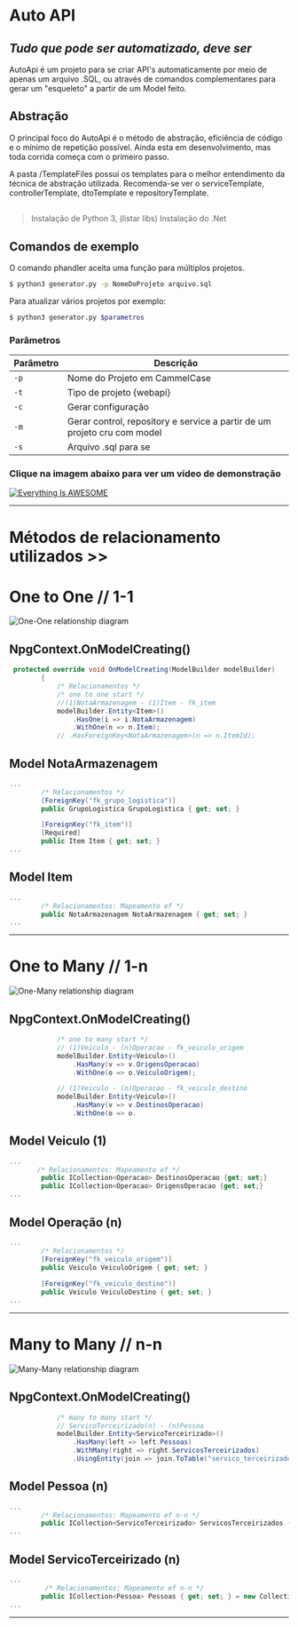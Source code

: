 # Auto API
## _Tudo que pode ser automatizado, deve ser_

AutoApi é um projeto para se criar API's automaticamente por meio de apenas um arquivo .SQL, ou através de comandos complementares para gerar um "esqueleto" a partir de um Model feito.

## Abstração
O principal foco do AutoApi é o método de abstração, eficiência de código e o mínimo de repetição possível. Ainda esta em desenvolvimento, mas toda corrida começa com o primeiro passo.

A pasta /TemplateFiles possuí os templates para o melhor entendimento da técnica de abstração utilizada. Recomenda-se ver o serviceTemplate, controllerTemplate, dtoTemplate e repositoryTemplate.

## 
> Instalação de Python 3, (listar libs)
> Instalação do .Net

## Comandos de exemplo
O comando phandler aceita uma função para múltiplos projetos.

```sh
$ python3 generator.py -p NomeDoProjeto arquivo.sql
```

Para atualizar vários projetos por exemplo:
```sh
$ python3 generator.py $parametros
```

### Parâmetros
| Parâmetro | Descrição |
| ------ | ------ |
| `-p` | Nome do Projeto em CammelCase |
| `-t` | Tipo de projeto {webapi} |
| `-c` | Gerar configuração |
| `-m` | Gerar control, repository e service a partir de um projeto cru com model |
| `-s` | Arquivo .sql para se  |

### Clique na imagem abaixo para ver um vídeo de demonstração
[![Everything Is AWESOME](https://www.aracruz.es.leg.br/imagens/f2ea1ded4d037633f687ee389a571086logotipodoconedoyoutubebyvexels.png)](https://youtu.be/0QLqWdOPMeQ "Everything Is AWESOME")

---

# Métodos de relacionamento utilizados >>

# One to One // 1-1


![One-One relationship diagram](doc/images/one_one_relationship_diagram.png)

## NpgContext.OnModelCreating()
```cs
 protected override void OnModelCreating(ModelBuilder modelBuilder)
        {
            /* Relacionamentos */
            /* one to one start */
            //(1)NotaArmazenagem - (1)Item - fk_item
            modelBuilder.Entity<Item>()
                .HasOne(i => i.NotaArmazenagem)
                .WithOne(n => n.Item);
            // .HasForeignKey<NotaArmazenagem>(n => n.ItemId);
```
## Model NotaArmazenagem
```CS
...
        /* Relacionamentos */
        [ForeignKey("fk_grupo_logistica")]
        public GrupoLogistica GrupoLogistica { get; set; }

        [ForeignKey("fk_item")]
        [Required]
        public Item Item { get; set; }
...
```
## Model Item
```cs
...
        /* Relacionamentos: Mapeamento ef */
        public NotaArmazenagem NotaArmazenagem { get; set; }
...
```

---

# One to Many // 1-n


![One-Many relationship diagram](doc/images/one_many_relationship_diagram.png)

## NpgContext.OnModelCreating()
```cs
            /* one to many start */
            // (1)Veiculo - (n)Operacao - fk_veiculo_origem
            modelBuilder.Entity<Veiculo>()
                .HasMany(v => v.OrigensOperacao)
                .WithOne(o => o.VeiculoOrigem);

            // (1)Veiculo - (n)Operacao - fk_veiculo_destino
            modelBuilder.Entity<Veiculo>()
                .HasMany(v => v.DestinosOperacao)
                .WithOne(o => o.
```
## Model Veiculo (1)
```CS
...
       /* Relacionamentos: Mapeamento ef */
        public ICollection<Operacao> DestinosOperacao {get; set;}
        public ICollection<Operacao> OrigensOperacao {get; set;}
...
```
## Model Operação (n)
```cs
...
        /* Relacionamentos */
        [ForeignKey("fk_veiculo_origem")]
        public Veiculo VeiculoOrigem { get; set; }
        
        [ForeignKey("fk_veiculo_destino")]
        public Veiculo VeiculoDestino { get; set; }
...
```

---

# Many to Many // n-n


![Many-Many relationship diagram](doc/images/many_many_relationship_diagram.png)

## NpgContext.OnModelCreating()
```cs
            /* many to many start */
            // ServicoTerceirizado(n) - (n)Pessoa
            modelBuilder.Entity<ServicoTerceirizado>()
                .HasMany(left => left.Pessoas)
                .WithMany(right => right.ServicosTerceirizados)
                .UsingEntity(join => join.ToTable("servico_terceirizado_has_pessoa"));
```
## Model Pessoa (n)
```CS
...
        /* Relacionamentos: Mapeamento ef n-n */
        public ICollection<ServicoTerceirizado> ServicosTerceirizados { get; set; }
...
```
## Model ServicoTerceirizado (n)
```cs
...
         /* Relacionamentos: Mapeamento ef n-n */
        public ICollection<Pessoa> Pessoas { get; set; } = new Collection<Pessoa>();
...
```

---